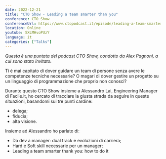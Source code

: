 ```yaml
---
date: 2022-12-21
title: "CTO Show - Leading a team smarter than you"
conference: CTO Show
conferenceUrl: https://www.ctopodcast.it/episode/leading-a-team-smarter-than-you-cto-show-087-con-alessandro-lai-facile-it
location: Online
youtube: SXLMHvoPUzY
language: it
categories: ["Talks"]
---
```

*Questa è una puntata del podcast CTO Show, condotto da Alex Pagnoni, a cui sono stato invitato.*
                                                          
Ti è mai capitato di dover guidare un team di persone senza avere le competenze tecniche necessarie?
O magari di dover gestire un progetto su un linguaggio di programmazione che proprio non conosci?
<!--more-->

Durante questo CTO Show insieme a Alessandro Lai, Engineering Manager di Facile.it, ho cercato di tracciare la giusta strada da seguire in queste situazioni, basandomi sui tre punti cardine:
- delega;
- fiducia;
- alta visione.

Insieme ad Alessandro ho parlato di:
 * Da dev a manager: dual track e evoluzioni di carriera;
 * Hard e Soft skill necessarie per un manager;
 * Leading a team smarter thank you: how to do it

